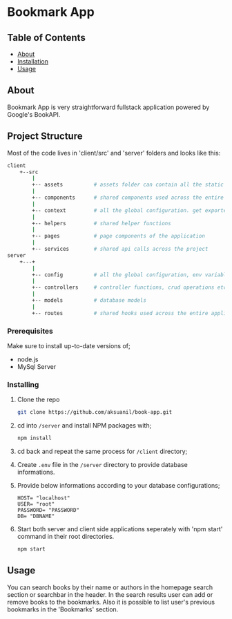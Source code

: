 # Bookmark App

## Table of Contents
+ [About](#about)
+ [Installation](#install)
+ [Usage](#usage)

## About <a name = "about"></a>
Bookmark App is very straightforward fullstack application powered by Google's BookAPI. 

## Project Structure <a name = "project-structure"></a>

Most of the code lives in 'client/src' and 'server' folders and looks like this:

```sh
client
    +--src
        |
        +-- assets          # assets folder can contain all the static files such as images, fonts, etc.
        |
        +-- components      # shared components used across the entire application
        |
        +-- context         # all the global configuration. get exported from here and used in the app
        |
        +-- helpers         # shared helper functions
        |
        +-- pages           # page components of the application
        |
        +-- services        # shared api calls across the project
server
    +---+
        |
        +-- config          # all the global configuration, env variables etc. get exported from here
        |
        +-- controllers     # controller functions, crud operations etc.
        |
        +-- models          # database models
        |
        +-- routes          # shared hooks used across the entire application
```


### Prerequisites

Make sure to install up-to-date versions of;

* node.js
* MySql Server

### Installing <a name = "install"></a>

1. Clone the repo
   ```sh
   git clone https://github.com/aksuanil/book-app.git
   ```
2. cd into `/server` and install NPM packages with;
   ```sh
   npm install
   ```
3. cd back and repeat the same process for `/client` directory;

4. Create `.env` file in the `/server` directory to provide database informations.

5. Provide below informations according to your database configurations;
    ```
    HOST= "localhost"
    USER= "root"
    PASSWORD= "PASSWORD"
    DB= "DBNAME"
    ```
6. Start both server and client side applications seperately with 'npm start' command in their root directories.
   ```sh
   npm start
   ```

## Usage <a name = "usage"></a>

You can search books by their name or authors in the homepage search section or searchbar in the header. In the search results user can add or remove books to the bookmarks. Also it is possible to list user's previous bookmarks in the 'Bookmarks' section.
